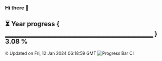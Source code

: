 ### Hi there 👋
⏳ Year progress { ▁▁▁▁▁▁▁▁▁▁▁▁▁▁▁▁▁▁▁▁▁▁▁▁▁▁▁▁▁▁ } 3.08 %
---
⏰ Updated on Fri, 12 Jan 2024 06:18:59 GMT
![Progress Bar CI](https://github.com/liununu/liununu/workflows/Progress%20Bar%20CI/badge.svg)
